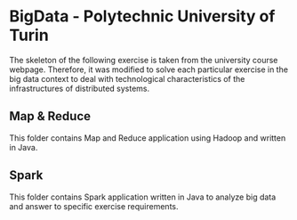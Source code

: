 # BigData - Polytechnic University of Turin

The skeleton of the following exercise is taken from the university course webpage.
Therefore, it was modified to solve each particular exercise in the big data context to deal with technological characteristics of the infrastructures of distributed systems.

## Map & Reduce

This folder contains Map and Reduce application using Hadoop and written in Java.

## Spark

This folder contains Spark application written in Java to analyze big data and answer to specific exercise requirements.
